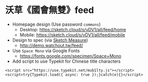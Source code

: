 # 沃草《國會無雙》feed

- Homepage design (Use password `commons`)
  - Desktop: https://sketch.cloud/s/vDV1/all/feed/home
  - Mobile: https://sketch.cloud/s/vDV1/all/feed/mobile
- Design to spec (via [Sketch Measure](http://utom.design/measure/))
  - http://demo.watchout.tw/feed/
- Use `Space Mono` via Google Fonts
  - https://fonts.google.com/specimen/Space+Mono
- Add script to use Typekit for Chinese title characters

```
<script src="https://use.typekit.net/mub1lty.js"></script>
<script>try{Typekit.load({ async: true });}catch(e){}</script>
```
